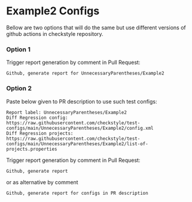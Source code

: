 # Example2 Configs

Bellow are two options that will do the same but use different versions
of github actions in checkstyle repository.


### Option 1
Trigger report generation by comment in Pull Request:
```
Github, generate report for UnnecessaryParentheses/Example2
```

### Option 2

Paste below given to PR description to use such test configs:
```
Report label: UnnecessaryParentheses/Example2
Diff Regression config: https://raw.githubusercontent.com/checkstyle/test-configs/main/UnnecessaryParentheses/Example2/config.xml
Diff Regression projects: https://raw.githubusercontent.com/checkstyle/test-configs/main/UnnecessaryParentheses/Example2/list-of-projects.properties
```

Trigger report generation by comment in Pull Request:
```
Github, generate report
```
or as alternative by comment
```
Github, generate report for configs in PR description
```
